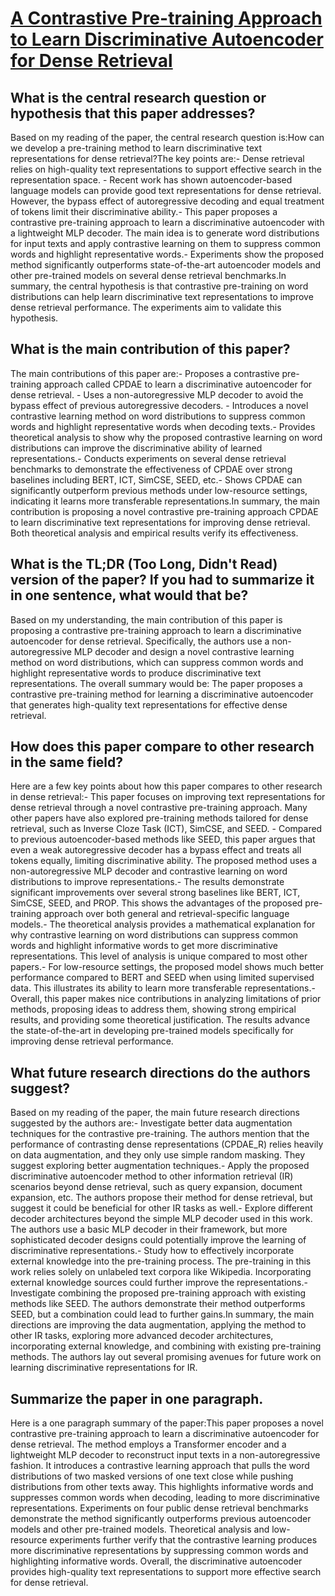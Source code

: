 # [A Contrastive Pre-training Approach to Learn Discriminative Autoencoder   for Dense Retrieval](https://arxiv.org/abs/2208.09846)

## What is the central research question or hypothesis that this paper addresses?

Based on my reading of the paper, the central research question is:How can we develop a pre-training method to learn discriminative text representations for dense retrieval?The key points are:- Dense retrieval relies on high-quality text representations to support effective search in the representation space. - Recent work has shown autoencoder-based language models can provide good text representations for dense retrieval. However, the bypass effect of autoregressive decoding and equal treatment of tokens limit their discriminative ability.- This paper proposes a contrastive pre-training approach to learn a discriminative autoencoder with a lightweight MLP decoder. The main idea is to generate word distributions for input texts and apply contrastive learning on them to suppress common words and highlight representative words.- Experiments show the proposed method significantly outperforms state-of-the-art autoencoder models and other pre-trained models on several dense retrieval benchmarks.In summary, the central hypothesis is that contrastive pre-training on word distributions can help learn discriminative text representations to improve dense retrieval performance. The experiments aim to validate this hypothesis.


## What is the main contribution of this paper?

The main contributions of this paper are:- Proposes a contrastive pre-training approach called CPDAE to learn a discriminative autoencoder for dense retrieval. - Uses a non-autoregressive MLP decoder to avoid the bypass effect of previous autoregressive decoders. - Introduces a novel contrastive learning method on word distributions to suppress common words and highlight representative words when decoding texts.- Provides theoretical analysis to show why the proposed contrastive learning on word distributions can improve the discriminative ability of learned representations.- Conducts experiments on several dense retrieval benchmarks to demonstrate the effectiveness of CPDAE over strong baselines including BERT, ICT, SimCSE, SEED, etc.- Shows CPDAE can significantly outperform previous methods under low-resource settings, indicating it learns more transferable representations.In summary, the main contribution is proposing a novel contrastive pre-training approach CPDAE to learn discriminative text representations for improving dense retrieval. Both theoretical analysis and empirical results verify its effectiveness.


## What is the TL;DR (Too Long, Didn't Read) version of the paper? If you had to summarize it in one sentence, what would that be?

Based on my understanding, the main contribution of this paper is proposing a contrastive pre-training approach to learn a discriminative autoencoder for dense retrieval. Specifically, the authors use a non-autoregressive MLP decoder and design a novel contrastive learning method on word distributions, which can suppress common words and highlight representative words to produce discriminative text representations. The overall summary would be: The paper proposes a contrastive pre-training method for learning a discriminative autoencoder that generates high-quality text representations for effective dense retrieval.


## How does this paper compare to other research in the same field?

Here are a few key points about how this paper compares to other research in dense retrieval:- This paper focuses on improving text representations for dense retrieval through a novel contrastive pre-training approach. Many other papers have also explored pre-training methods tailored for dense retrieval, such as Inverse Cloze Task (ICT), SimCSE, and SEED. - Compared to previous autoencoder-based methods like SEED, this paper argues that even a weak autoregressive decoder has a bypass effect and treats all tokens equally, limiting discriminative ability. The proposed method uses a non-autoregressive MLP decoder and contrastive learning on word distributions to improve representations.- The results demonstrate significant improvements over several strong baselines like BERT, ICT, SimCSE, SEED, and PROP. This shows the advantages of the proposed pre-training approach over both general and retrieval-specific language models.- The theoretical analysis provides a mathematical explanation for why contrastive learning on word distributions can suppress common words and highlight informative words to get more discriminative representations. This level of analysis is unique compared to most other papers.- For low-resource settings, the proposed model shows much better performance compared to BERT and SEED when using limited supervised data. This illustrates its ability to learn more transferable representations.- Overall, this paper makes nice contributions in analyzing limitations of prior methods, proposing ideas to address them, showing strong empirical results, and providing some theoretical justification. The results advance the state-of-the-art in developing pre-trained models specifically for improving dense retrieval performance.


## What future research directions do the authors suggest?

Based on my reading of the paper, the main future research directions suggested by the authors are:- Investigate better data augmentation techniques for the contrastive pre-training. The authors mention that the performance of contrasting dense representations (CPDAE_R) relies heavily on data augmentation, and they only use simple random masking. They suggest exploring better augmentation techniques.- Apply the proposed discriminative autoencoder method to other information retrieval (IR) scenarios beyond dense retrieval, such as query expansion, document expansion, etc. The authors propose their method for dense retrieval, but suggest it could be beneficial for other IR tasks as well.- Explore different decoder architectures beyond the simple MLP decoder used in this work. The authors use a basic MLP decoder in their framework, but more sophisticated decoder designs could potentially improve the learning of discriminative representations.- Study how to effectively incorporate external knowledge into the pre-training process. The pre-training in this work relies solely on unlabeled text corpora like Wikipedia. Incorporating external knowledge sources could further improve the representations.- Investigate combining the proposed pre-training approach with existing methods like SEED. The authors demonstrate their method outperforms SEED, but a combination could lead to further gains.In summary, the main directions are improving the data augmentation, applying the method to other IR tasks, exploring more advanced decoder architectures, incorporating external knowledge, and combining with existing pre-training methods. The authors lay out several promising avenues for future work on learning discriminative representations for IR.


## Summarize the paper in one paragraph.

Here is a one paragraph summary of the paper:This paper proposes a novel contrastive pre-training approach to learn a discriminative autoencoder for dense retrieval. The method employs a Transformer encoder and a lightweight MLP decoder to reconstruct input texts in a non-autoregressive fashion. It introduces a contrastive learning approach that pulls the word distributions of two masked versions of one text close while pushing distributions from other texts away. This highlights informative words and suppresses common words when decoding, leading to more discriminative representations. Experiments on four public dense retrieval benchmarks demonstrate the method significantly outperforms previous autoencoder models and other pre-trained models. Theoretical analysis and low-resource experiments further verify that the contrastive learning produces more discriminative representations by suppressing common words and highlighting informative words. Overall, the discriminative autoencoder provides high-quality text representations to support more effective search for dense retrieval.
